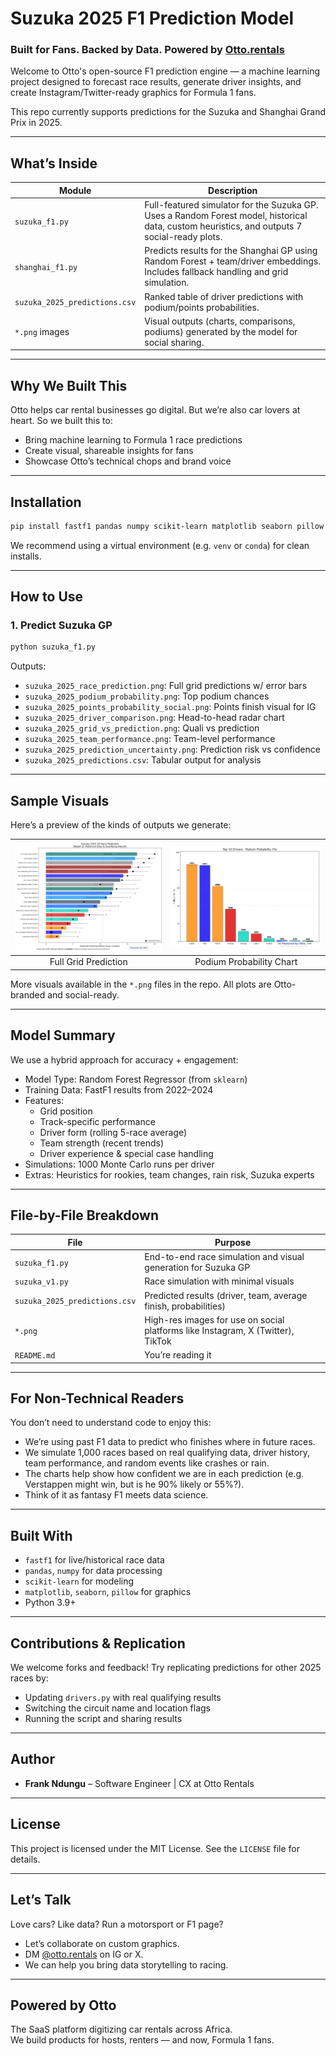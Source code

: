 # Suzuka 2025 F1 Prediction Model

### Built for Fans. Backed by Data. Powered by [Otto.rentals](https://otto.rentals)

Welcome to Otto's open-source F1 prediction engine — a machine learning project designed to forecast race results, generate driver insights, and create Instagram/Twitter-ready graphics for Formula 1 fans.

This repo currently supports predictions for the Suzuka and Shanghai Grand Prix in 2025.

---

## What’s Inside

| Module                        | Description                                                                                                                                  |
| ----------------------------- | -------------------------------------------------------------------------------------------------------------------------------------------- |
| `suzuka_f1.py`                | Full-featured simulator for the Suzuka GP. Uses a Random Forest model, historical data, custom heuristics, and outputs 7 social-ready plots. |
| `shanghai_f1.py`              | Predicts results for the Shanghai GP using Random Forest + team/driver embeddings. Includes fallback handling and grid simulation.           |
| `suzuka_2025_predictions.csv` | Ranked table of driver predictions with podium/points probabilities.                                                                         |
| `*.png` images                | Visual outputs (charts, comparisons, podiums) generated by the model for social sharing.                                                     |

---

## Why We Built This

Otto helps car rental businesses go digital. But we’re also car lovers at heart. So we built this to:

- Bring machine learning to Formula 1 race predictions
- Create visual, shareable insights for fans
- Showcase Otto’s technical chops and brand voice

---

## Installation

```bash
pip install fastf1 pandas numpy scikit-learn matplotlib seaborn pillow
```

We recommend using a virtual environment (e.g. `venv` or `conda`) for clean installs.

---

## How to Use

### 1. Predict Suzuka GP

```bash
python suzuka_f1.py
```

Outputs:

- `suzuka_2025_race_prediction.png`: Full grid predictions w/ error bars
- `suzuka_2025_podium_probability.png`: Top podium chances
- `suzuka_2025_points_probability_social.png`: Points finish visual for IG
- `suzuka_2025_driver_comparison.png`: Head-to-head radar chart
- `suzuka_2025_grid_vs_prediction.png`: Quali vs prediction
- `suzuka_2025_team_performance.png`: Team-level performance
- `suzuka_2025_prediction_uncertainty.png`: Prediction risk vs confidence
- `suzuka_2025_predictions.csv`: Tabular output for analysis

---

## Sample Visuals

Here’s a preview of the kinds of outputs we generate:

| ![Main Prediction](suzuka_2025_race_prediction.png) | ![Podium Probabilities](suzuka_2025_podium_probability.png) |
| :-------------------------------------------------: | :---------------------------------------------------------: |
|                Full Grid Prediction                 |                  Podium Probability Chart                   |

More visuals available in the `*.png` files in the repo. All plots are Otto-branded and social-ready.

---

## Model Summary

We use a hybrid approach for accuracy + engagement:

- Model Type: Random Forest Regressor (from `sklearn`)
- Training Data: FastF1 results from 2022–2024
- Features:
  - Grid position
  - Track-specific performance
  - Driver form (rolling 5-race average)
  - Team strength (recent trends)
  - Driver experience & special case handling
- Simulations: 1000 Monte Carlo runs per driver
- Extras: Heuristics for rookies, team changes, rain risk, Suzuka experts

---

## File-by-File Breakdown

| File                          | Purpose                                                                         |
| ----------------------------- | ------------------------------------------------------------------------------- |
| `suzuka_f1.py`                | End-to-end race simulation and visual generation for Suzuka GP                  |
| `suzuka_v1.py`                | Race simulation with minimal visuals                                            |
| `suzuka_2025_predictions.csv` | Predicted results (driver, team, average finish, probabilities)                 |
| `*.png`                       | High-res images for use on social platforms like Instagram, X (Twitter), TikTok |
| `README.md`                   | You’re reading it                                                               |

---

## For Non-Technical Readers

You don’t need to understand code to enjoy this:

- We’re using past F1 data to predict who finishes where in future races.
- We simulate 1,000 races based on real qualifying data, driver history, team performance, and random events like crashes or rain.
- The charts help show how confident we are in each prediction (e.g. Verstappen might win, but is he 90% likely or 55%?).
- Think of it as fantasy F1 meets data science.

---

## Built With

- `fastf1` for live/historical race data
- `pandas`, `numpy` for data processing
- `scikit-learn` for modeling
- `matplotlib`, `seaborn`, `pillow` for graphics
- Python 3.9+

---

## Contributions & Replication

We welcome forks and feedback! Try replicating predictions for other 2025 races by:

- Updating `drivers.py` with real qualifying results
- Switching the circuit name and location flags
- Running the script and sharing results

---

## Author

- **Frank Ndungu** – Software Engineer | CX at Otto Rentals

---

## License

This project is licensed under the MIT License. See the `LICENSE` file for details.

---

## Let’s Talk

Love cars? Like data? Run a motorsport or F1 page?

- Let’s collaborate on custom graphics.
- DM [@otto.rentals](https://instagram.com/otto.rentals) on IG or X.
- We can help you bring data storytelling to racing.

---

## Powered by Otto

The SaaS platform digitizing car rentals across Africa.  
We build products for hosts, renters — and now, Formula 1 fans.
